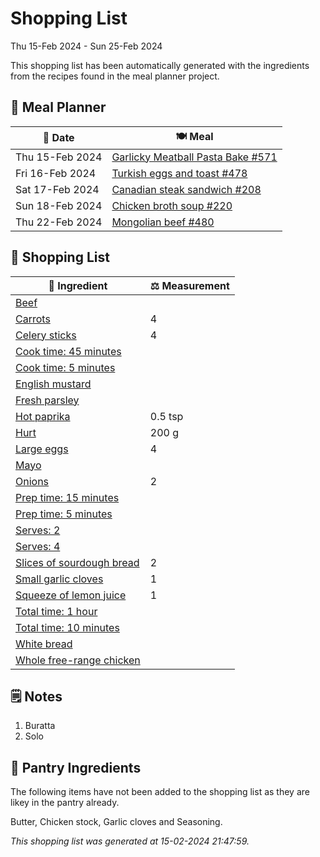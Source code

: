 # Shopping List

Thu 15-Feb 2024 - Sun 25-Feb 2024

This shopping list has been automatically generated with the ingredients from the recipes found in the meal planner project.

## 📅 Meal Planner

|📅 Date| 🍽️ Meal|
|----|----|
|Thu 15-Feb 2024|[Garlicky Meatball Pasta Bake  #571](https://github.com/jcallaghan/The-Cookbook/issues/571)|
|Fri 16-Feb 2024|[Turkish eggs and toast #478](https://github.com/jcallaghan/The-Cookbook/issues/478)|
|Sat 17-Feb 2024|[Canadian steak sandwich #208](https://github.com/jcallaghan/The-Cookbook/issues/208)|
|Sun 18-Feb 2024|[Chicken broth soup #220](https://github.com/jcallaghan/The-Cookbook/issues/220)|
|Thu 22-Feb 2024|[Mongolian beef #480](https://github.com/jcallaghan/The-Cookbook/issues/480)|

## 🛒 Shopping List

| 🍌 Ingredient| ⚖️ Measurement|
|----------|-----------|
|[Beef](https://www.sainsburys.co.uk/gol-ui/SearchResults/Beef)||
|[Carrots](https://www.sainsburys.co.uk/gol-ui/SearchResults/Carrots)|4|
|[Celery sticks](https://www.sainsburys.co.uk/gol-ui/SearchResults/Celery%20sticks)|4|
|[Cook time: 45 minutes](https://www.sainsburys.co.uk/gol-ui/SearchResults/Cook%20time:%2045%20minutes)||
|[Cook time: 5 minutes](https://www.sainsburys.co.uk/gol-ui/SearchResults/Cook%20time:%205%20minutes)||
|[English mustard](https://www.sainsburys.co.uk/gol-ui/SearchResults/English%20mustard)||
|[Fresh parsley](https://www.sainsburys.co.uk/gol-ui/SearchResults/Fresh%20parsley)||
|[Hot paprika](https://www.sainsburys.co.uk/gol-ui/SearchResults/Hot%20paprika)|0.5 tsp|
|[Hurt](https://www.sainsburys.co.uk/gol-ui/SearchResults/Hurt)|200 g|
|[Large eggs](https://www.sainsburys.co.uk/gol-ui/SearchResults/Large%20eggs)|4|
|[Mayo](https://www.sainsburys.co.uk/gol-ui/SearchResults/Mayo)||
|[Onions](https://www.sainsburys.co.uk/gol-ui/SearchResults/Onions)|2|
|[Prep time: 15 minutes](https://www.sainsburys.co.uk/gol-ui/SearchResults/Prep%20time:%2015%20minutes)||
|[Prep time: 5 minutes](https://www.sainsburys.co.uk/gol-ui/SearchResults/Prep%20time:%205%20minutes)||
|[Serves: 2](https://www.sainsburys.co.uk/gol-ui/SearchResults/Serves:%202)||
|[Serves: 4](https://www.sainsburys.co.uk/gol-ui/SearchResults/Serves:%204)||
|[Slices of sourdough bread](https://www.sainsburys.co.uk/gol-ui/SearchResults/Slices%20of%20sourdough%20bread)|2|
|[Small garlic cloves](https://www.sainsburys.co.uk/gol-ui/SearchResults/Small%20garlic%20cloves)|1|
|[Squeeze of lemon juice](https://www.sainsburys.co.uk/gol-ui/SearchResults/Squeeze%20of%20lemon%20juice)|1|
|[Total time: 1 hour](https://www.sainsburys.co.uk/gol-ui/SearchResults/Total%20time:%201%20hour)||
|[Total time: 10 minutes](https://www.sainsburys.co.uk/gol-ui/SearchResults/Total%20time:%2010%20minutes)||
|[White bread](https://www.sainsburys.co.uk/gol-ui/SearchResults/White%20bread)||
|[Whole free-range chicken](https://www.sainsburys.co.uk/gol-ui/SearchResults/Whole%20free-range%20chicken)||

## 🗒️ Notes

1. Buratta
1. Solo

## 🏪 Pantry Ingredients

The following items have not been added to the shopping list as they are likey in the pantry already.

Butter, Chicken stock, Garlic cloves and Seasoning.


_This shopping list was generated at 15-02-2024 21:47:59._